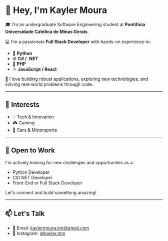 # 👋 Hey, I'm Kayler Moura

🎓 I'm an undergraduate Software Engineering student at **Pontifícia Universidade Católica de Minas Gerais**.

💻 I'm a passionate **Full Stack Developer** with hands-on experience in:

- 🐍 **Python**
- ⚙️ **C# / .NET**
- 🐘 **PHP**
- ⚛️ **JavaScript / React**

🚀 I love building robust applications, exploring new technologies, and solving real-world problems through code.

---

## 👀 Interests

- 💡 Tech & Innovation  
- 🎮 Gaming  
- 🚗 Cars & Motorsports  

---

## 💼 Open to Work

I'm actively looking for new challenges and opportunities as a:

- Python Developer  
- C#/.NET Developer  
- Front-End or Full Stack Developer  

Let's connect and build something amazing!

---

## 📫 Let's Talk

- 📧 Email: [kaylermoura.km@gmail.com](mailto:kaylermoura.km@gmail.com)  
- 📸 Instagram: [@kayler.mm](https://instagram.com/kayler.mm)
